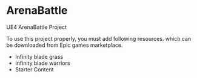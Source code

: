 # ArenaBattle
UE4 ArenaBattle Project

To use this project properly, you must add following resources. which can be downloaded from Epic games marketplace.
- Infinity blade grass
- Infinity blade warriors
- Starter Content

